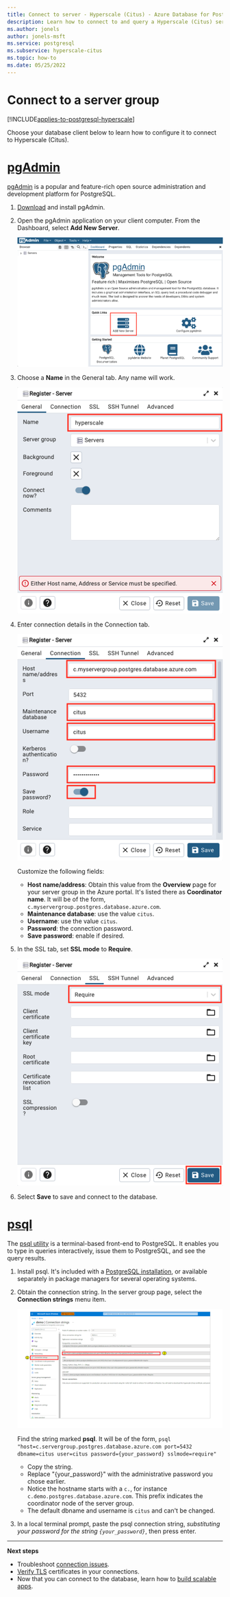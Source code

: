 ```yaml
---
title: Connect to server - Hyperscale (Citus) - Azure Database for PostgreSQL
description: Learn how to connect to and query a Hyperscale (Citus) server group
ms.author: jonels
author: jonels-msft
ms.service: postgresql
ms.subservice: hyperscale-citus
ms.topic: how-to
ms.date: 05/25/2022
---
```


# Connect to a server group

[!INCLUDE[applies-to-postgresql-hyperscale](../includes/applies-to-postgresql-hyperscale.md)]

Choose your database client below to learn how to configure it to connect to
Hyperscale (Citus).

# [pgAdmin](#tab/pgadmin)

[pgAdmin](https://www.pgadmin.org/) is a popular and feature-rich open source
administration and development platform for PostgreSQL.

1. [Download](https://www.pgadmin.org/download/) and install pgAdmin.

2. Open the pgAdmin application on your client computer. From the Dashboard,
   select **Add New Server**.

   ![pgAdmin dashboard](../media/howto-hyperscale-connect/pgadmin-dashboard.png)

3. Choose a **Name** in the General tab. Any name will work.

   ![pgAdmin general connection settings](../media/howto-hyperscale-connect/pgadmin-general.png)

4. Enter connection details in the Connection tab.

   ![pgAdmin db connection settings](../media/howto-hyperscale-connect/pgadmin-connection.png)

   Customize the following fields:

   * **Host name/address**: Obtain this value from the **Overview** page for your
     server group in the Azure portal. It's listed there as **Coordinator name**.
     It will be of the form, `c.myservergroup.postgres.database.azure.com`.
   * **Maintenance database**: use the value `citus`.
   * **Username**: use the value `citus`.
   * **Password**: the connection password.
   * **Save password**: enable if desired.

5. In the SSL tab, set **SSL mode** to **Require**.

   ![pgAdmin ssl settings](../media/howto-hyperscale-connect/pgadmin-ssl.png)

6. Select **Save** to save and connect to the database.

# [psql](#tab/psql)

The [psql utility](https://www.postgresql.org/docs/current/app-psql.html) is a
terminal-based front-end to PostgreSQL. It enables you to type in queries
interactively, issue them to PostgreSQL, and see the query results.

1. Install psql. It's included with a [PostgreSQL
   installation](https://www.postgresql.org/docs/current/tutorial-install.html),
   or available separately in package managers for several operating systems.

2. Obtain the connection string. In the server group page, select the
   **Connection strings** menu item.

   ![get connection string](../media/quickstart-connect-psql/get-connection-string.png)

   Find the string marked **psql**. It will be of the form, `psql
   "host=c.servergroup.postgres.database.azure.com port=5432 dbname=citus
   user=citus password={your_password} sslmode=require"`

   * Copy the string.
   * Replace "{your\_password}" with the administrative password you chose earlier.
   * Notice the hostname starts with a `c.`, for instance
     `c.demo.postgres.database.azure.com`. This prefix indicates the
     coordinator node of the server group.
   * The default dbname and username is `citus` and can't be changed.

3. In a local terminal prompt, paste the psql connection string, *substituting
   your password for the string `{your_password}`*, then press enter.

---

**Next steps**

* Troubleshoot [connection issues](howto-troubleshoot-common-connection-issues.md).
* [Verify TLS](howto-ssl-connection-security.md) certificates in your
  connections.
* Now that you can connect to the database, learn how to [build scalable
  apps](howto-build-scalable-apps-overview.md).
